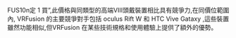 FUS10n定 1 買”,此價格與同類型的高端Ⅷ頭戴裝置相比具有競爭力,在同價位範圍內, VRFusion 的主要競爭對手包括 oculus Rift W 和 HTC Vive Gataxy ,這些裝置雖然功能相似,但VRFusion 在某些技術規格和使用體驗上提供了額外的優勢。
